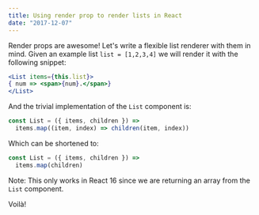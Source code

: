 ```yaml
---
title: Using render prop to render lists in React
date: "2017-12-07"
---
```


Render props are awesome! Let's write a flexible list renderer with them in mind. Given an example list `list = [1,2,3,4]` we will render it with the following snippet:

```jsx
<List items={this.list}>
{ num => <span>{num}.</span>}
</List>
```

And the trivial implementation of the `List` component is:

```jsx
const List = ({ items, children }) =>
  items.map((item, index) => children(item, index))
```

Which can be shortened to:

```jsx
const List = ({ items, children }) =>
  items.map(children)
```

   Note: This only works in React 16 since we are returning an array from the `List` component.

Voilà!